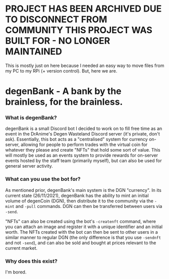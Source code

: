 # PROJECT HAS BEEN ARCHIVED DUE TO DISCONNECT FROM COMMUNITY THIS PROJECT WAS BUILT FOR - NO LONGER MAINTAINED





This is mostly just on here because I needed an easy way to move files from my PC to my RPi (+ version control). But, here we are.

# degenBank - A bank by the brainless, for the brainless.

### What is degenBank?
degenBank is a small Discord bot I decided to work on to fill free time as an event in the DrAnime's Degen Wasteland Discord server (it's private, don't ask). Essentially, this bot acts as a "centralised" system for currency on-server, allowing for people to perform trades with the virtual coin for whatever they please and create "NFTs" that hold some sort of value. This will mostly be used as an events system to provide rewards for on-server events hosted by the staff team (primarily myself), but can also be used for general server activity.

### What can you use the bot for?
As mentioned prior, degenBank's main system is the DGN "currency". In its current state (26/11/2021), degenBank has the ability to mint an initial volume of degenCoin (DGN), then distribute it to the community via the `-mint` and `-pull` commands. DGN can then be transferred between users via `-send`. 

"NFTs" can also be created using the bot's `-createnft` command, where you can attach an image and register it with a unique identifier and an initial worth. The NFTs created with the bot can then be sent to other users in a similar manner to regular DGN (the only difference is that you use `-sendnft` and not `-send`), and can also be sold and bought at prices relevant to the current market.

### Why does this exist?
I'm bored.
